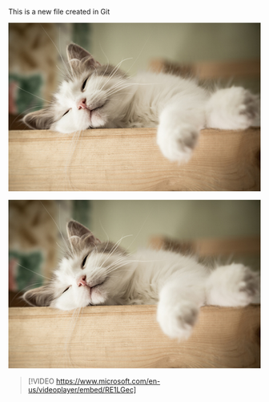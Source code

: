 This is a new file created in Git

![alt text](../cat1.jpg)

![alt_text](/cat1.jpg)

> [!VIDEO https://www.microsoft.com/en-us/videoplayer/embed/RE1LGec]
